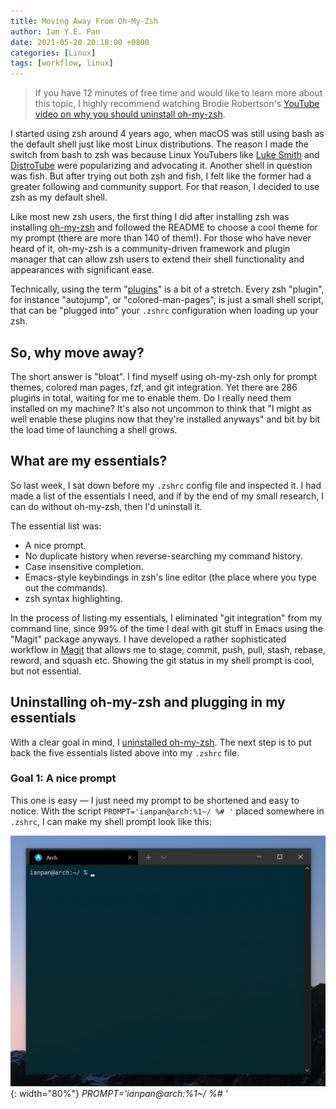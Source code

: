 ```yaml
---
title: Moving Away From Oh-My-Zsh
author: Ian Y.E. Pan
date: 2021-05-20 20:18:00 +0800
categories: [Linux]
tags: [workflow, linux]
---
```

> If you have 12 minutes of free time and would like to learn more
> about this topic, I highly recommend watching Brodie
> Robertson's [YouTube video on why you should uninstall oh-my-zsh](https://www.youtube.com/watch?v=21_WkzBErQk).

I started using zsh around 4 years ago, when macOS was still using
bash as the default shell just like most Linux distributions. The
reason I made the switch from bash to zsh was because Linux YouTubers
like [Luke
Smith](https://www.youtube.com/channel/UC2eYFnH61tmytImy1mTYvhA) and
[DistroTube](https://www.youtube.com/channel/UCVls1GmFKf6WlTraIb_IaJg)
were popularizing and advocating it. Another shell in question was
fish. But after trying out both zsh and fish, I felt like the former
had a greater following and community support. For that reason, I
decided to use zsh as my default shell.

Like most new zsh users, the first thing I did after installing zsh
was installing [oh-my-zsh](https://github.com/ohmyzsh/ohmyzsh) and
followed the README to choose a cool theme for my prompt (there are
more than 140 of them!). For those who have never heard of it,
oh-my-zsh is a community-driven framework and plugin manager that can
allow zsh users to extend their shell functionality and appearances
with significant ease.

Technically, using the term
"[plugins](https://github.com/ohmyzsh/ohmyzsh/wiki/Plugins)" is a bit
of a stretch. Every zsh "plugin", for instance "autojump", or
"colored-man-pages", is just a small shell script, that can be
"plugged into" your `.zshrc` configuration when loading up your zsh.

## So, why move away?

The short answer is "bloat". I find myself using oh-my-zsh only for
prompt themes, colored man pages, fzf, and git integration. Yet there
are 286 plugins in total, waiting for me to enable them. Do I really
need them installed on my machine? It's also not uncommon to think
that "I might as well enable these plugins now that they're installed
anyways" and bit by bit the load time of launching a shell grows.

## What are my essentials?

So last week, I sat down before my `.zshrc` config file and inspected
it. I had made a list of the essentials I need, and if by the end of
my small research, I can do without oh-my-zsh, then I'd uninstall it.

The essential list was:

- A nice prompt.
- No duplicate history when reverse-searching my command history.
- Case insensitive completion.
- Emacs-style keybindings in zsh's line editor (the place where you
  type out the commands).
- zsh syntax highlighting.

In the process of listing my essentials, I eliminated "git
integration" from my command line, since 99% of the time I deal with
git stuff in Emacs using the "Magit" package anyways. I have developed
a rather sophisticated workflow in
[Magit](https://emacsair.me/2017/09/01/magit-walk-through/) that
allows me to stage, commit, push, pull, stash, rebase, reword, and
squash etc. Showing the git status in my shell prompt is cool, but not
essential.

## Uninstalling oh-my-zsh and plugging in my essentials

With a clear goal in mind, I [uninstalled
oh-my-zsh](https://github.com/ohmyzsh/ohmyzsh#uninstalling-oh-my-zsh). The
next step is to put back the five essentials listed above into my
`.zshrc` file.

### Goal 1: A nice prompt

This one is easy &mdash; I just need my prompt to be shortened and
easy to notice. With the script `PROMPT='ianpan@arch:%1~/ %# '` placed
somewhere in `.zshrc`, I can make my shell prompt look like this:

![Zsh prompt 1](/images/zsh-prompt1.png){: width="80%"}
_PROMPT='ianpan@arch:%1~/ %# '_
